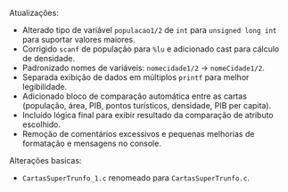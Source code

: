 Atualizações:

- Alterado tipo de variável `populacao1/2` de `int` para `unsigned long int` para suportar valores maiores.
- Corrigido `scanf` de população para `%lu` e adicionado cast para cálculo de densidade.
- Padronizado nomes de variáveis: `nomecidade1/2` → `nomeCidade1/2`.
- Separada exibição de dados em múltiplos `printf` para melhor legibilidade.
- Adicionado bloco de comparação automática entre as cartas (população, área, PIB, pontos turísticos, densidade, PIB per capita).
- Incluído lógica final para exibir resultado da comparação de atributo escolhido.
- Remoção de comentários excessivos e pequenas melhorias de formatação e mensagens no console.


Alterações basicas: 
- `CartasSuperTrunfo_1.c` renomeado para `CartasSuperTrunfo.c`.

